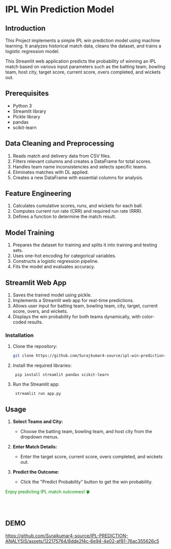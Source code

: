 # IPL Win Prediction Model

## Introduction
This Project implements a simple IPL win prediction model using machine learning. It analyzes historical match data, cleans the dataset, and trains a logistic regression model.
     
  
  This Streamlit web application predicts the probability of winning an IPL match based on various input parameters such as the batting team, bowling team, host city, target score, current score, overs completed, and wickets out.
      

## Prerequisites

- Python 3
- Streamlit library
- Pickle library
- pandas
- scikit-learn



## Data Cleaning and Preprocessing
1. Reads match and delivery data from CSV files.
2. Filters relevant columns and creates a DataFrame for total scores.
3. Handles team name inconsistencies and selects specific teams.
4. Eliminates matches with DL applied.
5. Creates a new DataFrame with essential columns for analysis.

## Feature Engineering
1. Calculates cumulative scores, runs, and wickets for each ball.
2. Computes current run rate (CRR) and required run rate (RRR).
3. Defines a function to determine the match result.

## Model Training
1. Prepares the dataset for training and splits it into training and testing sets.
2. Uses one-hot encoding for categorical variables.
3. Constructs a logistic regression pipeline.
4. Fits the model and evaluates accuracy.

## Streamlit Web App
1. Saves the trained model using pickle.
2. Implements a Streamlit web app for real-time predictions.
3. Allows user input for batting team, bowling team, city, target, current score, overs, and wickets.
4. Displays the win probability for both teams dynamically, with color-coded results.


### Installation

1. Clone the repository:

   ```bash
   git clone https://github.com/Surajkumar4-source/ipl-win-prediction-streamlit.git


2. Install the required libraries:

        pip install streamlit pandas scikit-learn


3. Run the Streamlit app:

        streamlit run app.py


## Usage

1. **Select Teams and City:**
    - Choose the batting team, bowling team, and host city from the dropdown menus.

2. **Enter Match Details:**
    - Enter the target score, current score, overs completed, and wickets out.

3. **Predict the Outcome:**
    - Click the "Predict Probability" button to get the win probability.





<span style="color:green;">Enjoy predicting IPL match outcomes! 🍀</span>

<br><br>

## DEMO



https://github.com/Surajkumar4-source/IPL-PREDICTION-ANALYSIS/assets/122175764/8dde2f4c-6e94-4e02-af81-76ac355626c5









